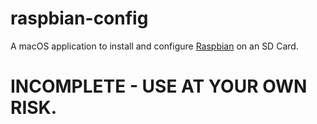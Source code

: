 # raspbian-config
A macOS application to install and configure [Raspbian](https://www.raspberrypi.org/downloads/) on an SD Card.

# INCOMPLETE - USE AT YOUR OWN RISK.
